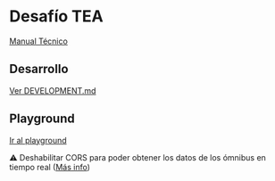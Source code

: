# Desafío TEA

[Manual Técnico](docs/manual-tecnico-desafio-tea%201.4.pdf)

## Desarrollo 

[Ver DEVELOPMENT.md](DEVELOPMENT.md)

## Playground

[Ir al playground](https://koba-tea.herokuapp.com/playground)

⚠️ Deshabilitar CORS para poder obtener los datos de los ómnibus en tiempo real ([Más info](https://github.com/conwetlab/ngsijs#using-ngsijs-from-normal-web-pages))

